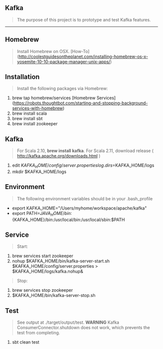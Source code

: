 Kafka
-----
>The purpose of this project is to prototype and test Kafka features.

***

Homebrew
--------
>Install Homebrew on OSX. [How-To] (http://coolestguidesontheplanet.com/installing-homebrew-os-x-yosemite-10-10-package-manager-unix-apps/)

Installation
------------
>Install the following packages via Homebrew:

1. brew tap homebrew/services [Homebrew Services] (https://robots.thoughtbot.com/starting-and-stopping-background-services-with-homebrew)
2. brew install scala
3. brew install sbt
4. brew install zookeeper

Kafka
-----
>For Scala 2.10, **brew install kafka**. For Scala 2.11, download release ( http://kafka.apache.org/downloads.html )

1. edit $KAFKA_HOME/config/server.properties log.dirs=$KAFKA_HOME/logs
2. mkdir $KAFKA_HOME/logs

Environment
-----------
>The following environment variables should be in your .bash_profile

- export KAFKA_HOME="/Users/myhome/workspace/apache/kafka"
- export PATH=${JAVA_HOME}/bin:${KAFKA_HOME}/bin:/usr/local/bin:/usr/local/sbin:$PATH

Service
-------
>Start:

1. brew services start zookeeper
2. nohup $KAFKA_HOME/bin/kafka-server-start.sh $KAFKA_HOME/config/server.properties > $KAFKA_HOME/logs/kafka.nohup&

>Stop:

1. brew services stop zookeeper
2. $KAFKA_HOME/bin/kafka-server-stop.sh

Test
----
>See output at ./target/output/test. **WARNING** Kafka ConsumerConnector.shutdown does not work, which prevents
the test from completing.

1. sbt clean test